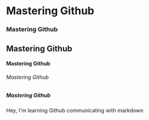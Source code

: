 # Mastering Github #
### Mastering Github ###
## Mastering Github ##
#### Mastering Github ####
###### Mastering Github ######
##### Mastering Github #####
Hey, I'm learning Github communicating with markdown
